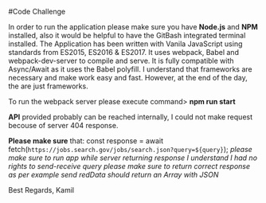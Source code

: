 #Code Challenge

In order to run the application please make sure you have **Node.js** and **NPM** installed, also it would be helpful to have the GitBash integrated terminal installed.
The Application has been written with Vanila JavaScript using standards from ES2015, ES2016 & ES2017. It uses webpack, Babel and webpack-dev-server to compile and serve. It is fully compatible with Async/Await as it uses the Babel polyfill.
I understand that frameworks are necessary and make work easy and fast. However, at the end of the day, the are just frameworks.

To run the webpack server please execute command> **npm run start**

**API** provided probably can be reached internally, I could not make request becouse of server 404 response.

**Please make sure** that:
    const response = await fetch(`https://jobs.search.gov/jobs/search.json?query=${query}`);
    *please make sure to run app while server returning response I understand I had no rights to send-receive query*
    *please make sure to return correct response as per example send redData should return an Array with JSON*

Best Regards,
Kamil
